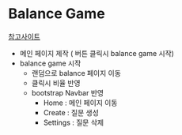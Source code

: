 # Balance Game
[참고사이트](https://wouldurather.io/?id=433)
- 메인 페이지 제작 ( 버튼 클릭시 balance game 시작)
- balance game 시작
    - 랜덤으로 balance 페이지 이동
    - 클릭시 비율 반영
    - bootstrap Navbar 반영
        - Home : 메인 페이지 이동
        - Create : 질문 생성
        - Settings : 질문 삭제
